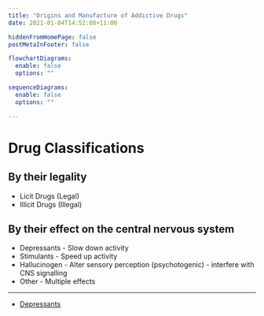 ```yaml
---
title: "Origins and Manufacture of Addictive Drugs"
date: 2021-01-04T14:52:08+11:00

hiddenFromHomePage: false
postMetaInFooter: false

flowchartDiagrams:
  enable: false
  options: ""

sequenceDiagrams: 
  enable: false
  options: ""

---
```


# Drug Classifications

## By their legality

* Licit Drugs (Legal)
* Illicit Drugs (Illegal)

## By their effect on the central nervous system

* Depressants - Slow down activity
* Stimulants - Speed up activity
* Hallucinogen - Alter sensory perception (psychotogenic) - interfere with CNS signalling
* Other - Multiple effects

---

* [Depressants](../origins-and-manufacture-depressants)
